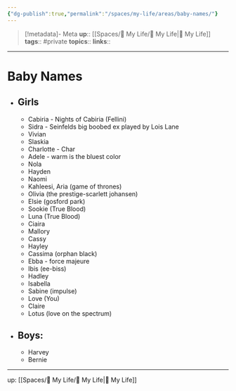 ```yaml
---
{"dg-publish":true,"permalink":"/spaces/my-life/areas/baby-names/"}
---
```


> [!metadata]- Meta
> **up**:: [[Spaces/🤘 My Life/🤘 My Life\|🤘 My Life]]
> **tags**::  #private
> **topics**:: 
> **links**::


---

# Baby Names

- ## Girls
	- Cabiria - Nights of Cabiria (Fellini)
	- Sidra - Seinfelds big boobed ex played by Lois Lane
	- Vivian
	- Slaskia
	- Charlotte - Char
	- Adele - warm is the bluest color
	- Nola
	- Hayden
	- Naomi
	- Kahleesi, Aria (game of thrones)
	- Olivia (the prestige-scarlett johansen)
	- Elsie (gosford park)
	- Sookie (True Blood)
	- Luna (True Blood)
	- Ciaira
	- Mallory
	- Cassy
	- Hayley
	- Cassima (orphan black)
	- Ebba - force majeure
	- Ibis (ee-biss)
	- Hadley
	- Isabella
	- Sabine (impulse)
	- Love (You)
	- Claire
	- Lotus (love on the spectrum)
- ## Boys:
	- Harvey
	- Bernie


---
up: [[Spaces/🤘 My Life/🤘 My Life\|🤘 My Life]]